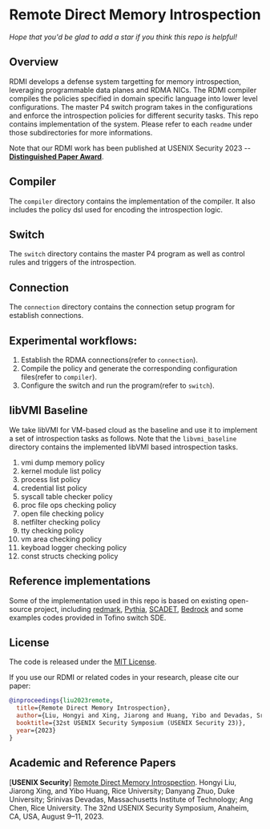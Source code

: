 # Remote Direct Memory Introspection


*Hope that you'd be glad to add a star if you think this repo is helpful!*


## Overview

RDMI develops a defense system targetting for memory introspection, leveraging
programmable data planes and RDMA NICs. The RDMI compiler compiles the policies specified
in domain specific language into lower level configurations. The master P4 switch program 
takes in the configurations and enforce the introspection policies for different security tasks.
This repo contains implementation of the system. Please refer to each ``readme`` under those subdirectories for more
informations.

Note that our RDMI work has been published at USENIX Security 2023 -- [**Distinguished Paper Award**](https://www.usenix.org/conference/usenixsecurity23/presentation/liu-hongyi).

## Compiler

The ``compiler`` directory contains the implementation of the compiler. It also includes the policy dsl used for 
encoding the introspection logic. 

## Switch

The ``switch`` directory contains the master P4 program as well as control rules and triggers of the introspection. 

## Connection

The ``connection`` directory contains the connection setup program for establish connections. 

## Experimental workflows:

1. Establish the RDMA connections(refer to ``connection``).
2. Compile the policy and generate the corresponding configuration files(refer to ``compiler``).
3. Configure the switch and run the program(refer to ``switch``).

## libVMI Baseline 

We take libVMI for VM-based cloud as the baseline and use it to implement a set of introspection tasks as follows. Note that the `libvmi_baseline` directory contains the implemented libVMI based introspection tasks.

1. vmi dump memory policy
2. kernel module list policy
3. process list policy
4. credential list policy
5. syscall table checker policy
6. proc file ops checking policy
7. open file checking policy
8. netfilter checking policy
9. tty checking policy
10. vm area checking policy
11. keyboad logger checking policy
12. const structs checking policy

## Reference implementations

Some of the implementation used in this repo is based on existing open-source
project, including [redmark](https://github.com/spcl/redmark.git),
[Pythia](https://github.com/WukLab/Pythia.git), [SCADET](https://github.com/sabbaghm/SCADET.git),
[Bedrock](https://github.com/alex1230608/Bedrock.git) and some examples codes provided in Tofino switch SDE.

## License
The code is released under the [MIT License](https://opensource.org/license/mit/).

If you use our RDMI or related codes in your research, please cite our paper:

```bib
@inproceedings{liu2023remote,
  title={Remote Direct Memory Introspection},
  author={Liu, Hongyi and Xing, Jiarong and Huang, Yibo and Devadas, Srinivas and Chen, Ang},
  booktitle={32st USENIX Security Symposium (USENIX Security 23)},
  year={2023}
}
```


## Academic and Reference Papers

[**USENIX Security**] [Remote Direct Memory Introspection](https://www.usenix.org/system/files/usenixsecurity23-liu-hongyi.pdf).
 Hongyi Liu, Jiarong Xing, and Yibo Huang, Rice University; Danyang Zhuo, Duke University; Srinivas Devadas, Massachusetts Institute of Technology; Ang Chen, Rice University. The 32nd USENIX Security Symposium, Anaheim, CA, USA, August 9–11, 2023.


